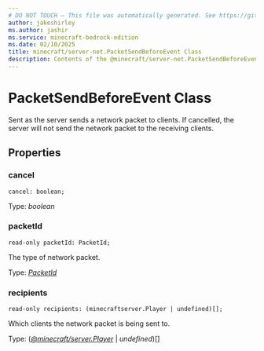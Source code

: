 ```yaml
---
# DO NOT TOUCH — This file was automatically generated. See https://github.com/mojang/minecraftapidocsgenerator to modify descriptions, examples, etc.
author: jakeshirley
ms.author: jashir
ms.service: minecraft-bedrock-edition
ms.date: 02/10/2025
title: minecraft/server-net.PacketSendBeforeEvent Class
description: Contents of the @minecraft/server-net.PacketSendBeforeEvent class.
---
```

# PacketSendBeforeEvent Class

Sent as the server sends a network packet to clients.  If cancelled, the server will not send the network packet to the receiving clients.

## Properties

### **cancel**
`cancel: boolean;`

Type: *boolean*

### **packetId**
`read-only packetId: PacketId;`

The type of network packet.

Type: [*PacketId*](PacketId.md)

### **recipients**
`read-only recipients: (minecraftserver.Player | undefined)[];`

Which clients the network packet is being sent to.

Type: ([*@minecraft/server.Player*](../../../scriptapi/minecraft/server/Player.md) | *undefined*)[]
